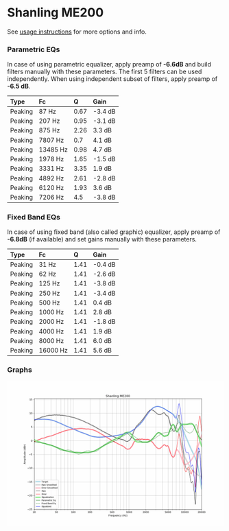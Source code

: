 # Shanling ME200
See [usage instructions](https://github.com/jaakkopasanen/AutoEq#usage) for more options and info.

### Parametric EQs
In case of using parametric equalizer, apply preamp of **-6.6dB** and build filters manually
with these parameters. The first 5 filters can be used independently.
When using independent subset of filters, apply preamp of **-6.5 dB**.

| Type    | Fc       |    Q | Gain    |
|:--------|:---------|:-----|:--------|
| Peaking | 87 Hz    | 0.67 | -3.4 dB |
| Peaking | 207 Hz   | 0.95 | -3.1 dB |
| Peaking | 875 Hz   | 2.26 | 3.3 dB  |
| Peaking | 7807 Hz  | 0.7  | 4.1 dB  |
| Peaking | 13485 Hz | 0.98 | 4.7 dB  |
| Peaking | 1978 Hz  | 1.65 | -1.5 dB |
| Peaking | 3331 Hz  | 3.35 | 1.9 dB  |
| Peaking | 4892 Hz  | 2.61 | -2.8 dB |
| Peaking | 6120 Hz  | 1.93 | 3.6 dB  |
| Peaking | 7206 Hz  | 4.5  | -3.8 dB |

### Fixed Band EQs
In case of using fixed band (also called graphic) equalizer, apply preamp of **-6.8dB**
(if available) and set gains manually with these parameters.

| Type    | Fc       |    Q | Gain    |
|:--------|:---------|:-----|:--------|
| Peaking | 31 Hz    | 1.41 | -0.4 dB |
| Peaking | 62 Hz    | 1.41 | -2.6 dB |
| Peaking | 125 Hz   | 1.41 | -3.8 dB |
| Peaking | 250 Hz   | 1.41 | -3.4 dB |
| Peaking | 500 Hz   | 1.41 | 0.4 dB  |
| Peaking | 1000 Hz  | 1.41 | 2.8 dB  |
| Peaking | 2000 Hz  | 1.41 | -1.8 dB |
| Peaking | 4000 Hz  | 1.41 | 1.9 dB  |
| Peaking | 8000 Hz  | 1.41 | 6.0 dB  |
| Peaking | 16000 Hz | 1.41 | 5.6 dB  |

### Graphs
![](./Shanling%20ME200.png)